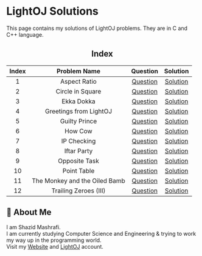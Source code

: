 # LightOJ Solutions

This page contains my solutions of LightOJ problems. They are in C and C++ language.  


<div align="center">

## Index
|  Index  |  Problem Name  |  Question  |  Solution  |
| :-----: | :------------: | :--------: | :--------: |
| 1 | Aspect Ratio | [Question](https://www.lightoj.com/problem/aspect-ratio) | [Solution](https://github.com/ShazidMashrafi/Problem-Solving/tree/master/Online%20Judges/LightOJ/Codes/%20-%20Aspect%20Ratio)
| 2 | Circle in Square | [Question](https://www.lightoj.com/problem/circle-in-square) | [Solution](https://github.com/ShazidMashrafi/Problem-Solving/tree/master/Online%20Judges/LightOJ/Codes/%20-%20Circle%20in%20Square)
| 3 | Ekka Dokka | [Question](https://www.lightoj.com/problem/ekka-dokka) | [Solution](https://github.com/ShazidMashrafi/Problem-Solving/tree/master/Online%20Judges/LightOJ/Codes/%20-%20Ekka%20Dokka)
| 4 | Greetings from LightOJ | [Question](https://www.lightoj.com/problem/greetings-from-lightoj) | [Solution](https://github.com/ShazidMashrafi/Problem-Solving/tree/master/Online%20Judges/LightOJ/Codes/%20-%20Greetings%20from%20LightOJ)
| 5 | Guilty Prince | [Question](https://www.lightoj.com/problem/guilty-prince) | [Solution](https://github.com/ShazidMashrafi/Problem-Solving/tree/master/Online%20Judges/LightOJ/Codes/%20-%20Guilty%20Prince)
| 6 | How Cow | [Question](https://www.lightoj.com/problem/how-cow) | [Solution](https://github.com/ShazidMashrafi/Problem-Solving/tree/master/Online%20Judges/LightOJ/Codes/%20-%20How%20Cow)
| 7 | IP Checking | [Question](https://www.lightoj.com/problem/ip-checking) | [Solution](https://github.com/ShazidMashrafi/Problem-Solving/tree/master/Online%20Judges/LightOJ/Codes/%20-%20IP%20Checking)
| 8 | Iftar Party | [Question](https://www.lightoj.com/problem/iftar-party) | [Solution](https://github.com/ShazidMashrafi/Problem-Solving/tree/master/Online%20Judges/LightOJ/Codes/%20-%20Iftar%20Party)
| 9 | Opposite Task | [Question](https://www.lightoj.com/problem/opposite-task) | [Solution](https://github.com/ShazidMashrafi/Problem-Solving/tree/master/Online%20Judges/LightOJ/Codes/%20-%20Opposite%20Task)
| 10 | Point Table | [Question](https://www.lightoj.com/problem/point-table) | [Solution](https://github.com/ShazidMashrafi/Problem-Solving/tree/master/Online%20Judges/LightOJ/Codes/%20-%20Point%20Table)
| 11 | The Monkey and the Oiled Bamb | [Question](https://www.lightoj.com/problem/the-monkey-and-the-oiled-bamb) | [Solution](https://github.com/ShazidMashrafi/Problem-Solving/tree/master/Online%20Judges/LightOJ/Codes/%20-%20The%20Monkey%20and%20the%20Oiled%20Bamb)
| 12 | Trailing Zeroes (III) | [Question](https://www.lightoj.com/problem/trailing-zeroes-(iii)) | [Solution](https://github.com/ShazidMashrafi/Problem-Solving/tree/master/Online%20Judges/LightOJ/Codes/%20-%20Trailing%20Zeroes%20(III))

</div>

## 🚀 About Me

I am Shazid Mashrafi.  
I am currently studying Computer Science and Engineering & trying to work my way up in the programming world.     
Visit my [Website](https://shazidmashrafi.com) and [LightOJ](https://lightoj.com/user/shazidmashrafi) account.